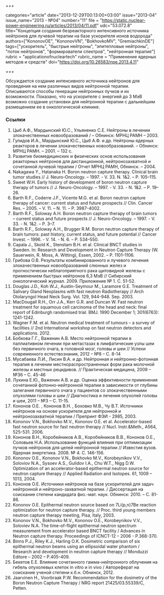 +++

categories="article"
date="2013-12-29T00:13:00+03:00"
issue="2013-04"
issue_name="2013 - №04"
number="11"
file = "https://static.nuclear-power-engineering.ru/articles/2013/04/11.pdf"
udc="53.072.8"
title="Концепция создания безреакторного интенсивного источника нейтронов для лучевой терапии на базе ускорителя ионов водорода"
authors=["KononovOE", "KononovVN", "BokhovkoMV", "GremiachkinDE"]
tags=["ускоритель", "быстрые нейтроны", "эпитепловые нейтроны", "поток нейтронов", "формирователи спектров", "нейтронная терапия"]
rubric = "applicationofnucleartech"
rubric_name = "Применение ядерных методов и средств"
doi="https://doi.org/10.26583/npe.2013.4.11"

+++

Обсуждается создание интенсивного источника нейтронов для проведения на нем различных видов нейтронной терапии. Описываются способы генерации нейтронных пучков и их возможности. Показано, что на ускорителе с энергией до 3 МэВ возможно создание установки для нейтронной терапии с дальнейшим размещением ее в онкологической клинике.

### Ссылки

1. Цыб А.Ф., Мардынский Ю.С., Ульяненко С.Е. Нейтроны в лечении злокачественных новообразований / – Обнинск: МРНЦ РАМН – 2003.
2. Гулидов И.А., Мардынский Ю.С., Цыб А.Ф. и др. Нейтроны ядерных реакторов в лечении злокачественных новообразований. – Обнинск: МРНЦ РАМН. – 2001. – 132 с.
3. Развитие биомедицинских и физических основ использования реакторных нейтронов для дистанционной, нейтронозахватной и сочетанной лучевой терапии / Отчет МРНЦ РАМН, Обнинск. – 2004.
4. Nakagawa Y., Hatanaka H. Boron neutron capture therapy. Clinical brain tumor studies // J. Neuro-Oncology. – 1997. - V. 33. N. 1&2. – P. 105–115.
5. Sweet W.H. Early history of development of boron neutron capture therapy of tumors // J. Neuro-Oncology. – 1997. - V. 33. - N. 1&2. – P. 19–26.
6. Barth R.F., Coderre J.F., Vicente M.G. et al. Boron neutron capture therapy of cancer: current status and future prospects // Clin. Cancer Res. – 2005. – V. 11. – N. 11. – P. 3987-4002.
7. Barth R.F., Soloway A.H. Boron neutron capture therapy of brain tumors – current status and future prospects // J. Neuro-Oncology. – 1997. - V. 33. - N. 1&2. – P. 3–7.
8. Barth R.F., Soloway A.H., Brugger R.M. Boron neutron capture therapy of brain tumors: past history, current status, and future potential // Cancer Invest. – 1996. - V. 14. - N. 6. – P. 534–550.
9. Capala J., Skold K., Stenstam B.H. et al. Clinical BNCT studies in Sweden. In: Research and Development in Neutron Capture Therapy (W. Sauerwein, R. Moss, A. Witting), Essen, 2002. – P. 1101–1106.
10. Грибова О.В. Результаты комбинированного и лучевого лечения злокачественных новообразований слюнных желез и прогностически неблагоприятного рака щитовидной железы с применением быстрых нейтронов 6,3 МэВ // Сибирский онкологический журнал. 2009. Приложение № 1. С. 51-52.
11. Douglas J.D., Koh W.J., Austin-Seymour M., Laramore G.E. Treatment of Salivary Gland Neoplasms with fast neutron Radiotherapy // Arch Otolaryngol Head Neck Surg. Vol. 129, 944-948. Sep. 2003.
12. MacDougall R.H., Orr J.A., Kerr G.R. and Duncan W. Fast neutron treatment for squamous cell carcinoma of the head and neck: final report of Edinburgh randomised trial. BMJ. 1990 December 1; 301(6763): 1241-1242.
13. Wagner F.M. et al. Neutron medical treatment of tumours – a survey of facilities // 2nd International workshop on fast neutron detectors and applications. 2012.
14. Бобкова Г.Г., Важенин А.В. Место нейтронной терапии в паллиативном лечении при метастазах в лимфатические узлы шеи без первичного очага, в головной мозг, головы и шеи // Успехи современного естествознания, 2012 – №8 – С. 8-14
15. Мусабаева Л.И., Лисин В.А. и др. Нейтронная и нейтронно-фотонная терапия в лечении местнораспространенных форм рака молочной железы и местных рецидивов. // Практическая медицина, 2009 – №36 – С. 45-46
16. Лукина Е.Ю., Важенин А.В. и др. Оценка эффективности применения сочетанной фотонно-нейтронной терапии в зависимости от глубины залегания первичного очага у пациентов со злокачественными опухолями головы и шеи // Диагностика и лечения опухолей головы и шеи, 2011 – №3 – С. 11-15.
17. Кононов O.E. , Кононов В.Н. , Боховко М.В., Чу В.Т. Источники нейтронов на основе ускорителя для нейтронной и нейтронозахватной терапии / Препринт ФЭИ - 2985, 2003.
18. Kononov V.N., Bokhovko M.V., Kononov O.E. et al. Accelerator-based fast neutron source for fast neutron therapy // Nucl. Instr.&Meth., A564, 525-531. 2006.
19. Кононов В.Н., Коробейников А.В., Коробейников В.В., Кононов О.Е., Соловьев Н.А. Использование функций влияния при оптимизации пучков нейтронов для целей нейтронной терапии // Известия вузов. Ядерная энергетика. 2008. № 4. С. 146-156.
20. Kononov O.E., Kononov V.N., Bokhovko M.V., Korobeynikov V.V., Soloviov N.A., Sysoev A.S., Gulidov I.A., Chu W.T., Nigg D.W. Optimization of an accelerator-based epithermal neutron source for neutron capture therapy // Applied Radiation and Isotopes. 61, 1009 – 1013, 2004.
21. Кононов О.Е. Источники нейтронов на базе ускорителей для задач нейтронной и нейтроно-захватной терапии. / Диссертация на соискание степени кандидата физ.-мат. наук. Обнинск: 2010. – С. 81-86.
22. Kononov O.E. Epithermal neutron source based on 7Li(p,n)7Be reaction optimization for neutron capture therapy. // Proc. third young members neutron capture therapy meeting, Pisa, Italy, 2003.
23. Kononov V.N., Bokhovko M.V., Kononov O.E., Korobeynikov V.V., Soloviev N.A. The time-of-flight epithermal neutron spectrum measurement from accelerator based BNCT facility / Advances in Neutron capture therapy. Proceedings of ICNCT-12 – 2006 - P.368-370.
24. Binns P.J., Riley K.J., Harling O.K. Dosimetric comparison of six epithermal neutron beams using an ellipsoidal water phantom / Research and development in neutron capture therapy // Monduzzi Editore – 2002 – P.405-409.
25. Бекетов Е.Е. Влияние сочетанного гамма-нейтронного облучения на гибель опухолевых клеток in vitro и in vivo / Автореферат на соискание ученой степени к.б.н. Обнинск, 2012.
26. Jaarvinen H., Voorbraak P.W. Recommendation for the dosimetry of the Boron Neutron Capture Therapy / NRG report 21425/03.55339/C, Petten.